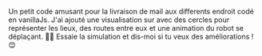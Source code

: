 Un petit code amusant pour la livraison de mail aux differents endroit codé en vanillaJs. J'ai ajouté une visualisation sur <canvas> avec des cercles pour représenter les lieux, des routes entre eux et une animation du robot se déplaçant. 🚀🔴 Essaie la simulation et dis-moi si tu veux des améliorations ! 😊  
